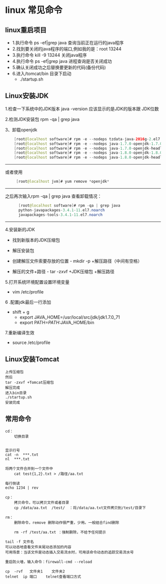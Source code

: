 # linux 常见命令

##  linux重启项目
 
- 1.执行命令 ps -ef|grep java 查询当前正在运行的java程序
- 2.找到要关闭的java程序的端口,例如我的是：root 13244
- 3.执行命令 kill -9 13244 关闭java程序
- 4.执行命令 ps -ef|grep java 进程查询是否关闭成功
- 5.确认关闭成功之后替换要更新的代码(备份代码)
- 6.进入/tomcat/bin 目录下启动 
    - ./startup.sh

## Linux安装JDK
 
 1.检查一下系统中的JDK版本
      java -version
   应该显示的是JDK的版本跟 JDK位数
 
 2.检测JDK安装包
      rpm -qa | grep java
 
 3、卸载openjdk
 ```java
     [root@localhost software]# rpm -e --nodeps tzdata-java-2016g-2.el7.noarch
     [root@localhost software]# rpm -e --nodeps java-1.7.0-openjdk-1.7.0.111-2.6.7.8.el7.x86_64
     [root@localhost software]# rpm -e --nodeps java-1.7.0-openjdk-headless-1.7.0.111-2.6.7.8.el7.x86_64
     [root@localhost software]# rpm -e --nodeps java-1.8.0-openjdk-1.8.0.102-4.b14.el7.x86_64
     [root@localhost software]# rpm -e --nodeps java-1.8.0-openjdk-headless-1.8.0.102-4.b14.el7.x86_64
```
---
 或者使用
```java 
     [root@localhost jvm]# yum remove *openjdk*
```   
---  
 之后再次输入rpm -qa | grep java 查看卸载情况：
 ```java
       [root@localhost software]# rpm -qa | grep java
       python-javapackages-3.4.1-11.el7.noarch
       javapackages-tools-3.4.1-11.el7.noarch
```
---       
 4.安装新的JDK
- 找到新版本的JDK压缩包
- 解压安装包
      
- 创建解压文件索要存放的位置
      - mkdir -p  +解压路径（中间有空格）
- 解压的文件+路径 
      - tar -zxvf +JDK压缩包 +解压路径
 
 5.打开系统环境配置设置环境变量
- vim /etc/profile
 
 6 .配置jdk最后一行添加 
 - shift + g
      - export JAVA_HOME=/usr/local/src/jdk/jdk1.7.0_71
      - export PATH=$PATH:$JAVA_HOME/bin
 
 7.重新编译生效
- source /etc/profile

 ## Linux安装Tomcat
    
    上传压缩包
    然后
    tar -zxvf +Tomcat压缩包
    解压完成
    进入bin目录
    ./startup.sh
    安装完成

## 常用命令
    cd：
        切换目录
    
    
    显示行号
    cat -n  ***.txt
    nl  ***.txt
    
    将两个文件合并到一个文件中
        cat test{1,2}.txt > /路径/aa.txt
    
    每行倒读
    echo 1234 | rev
    
    cp：
        拷贝命令，可以拷贝文件或者目录
        cp /data/aa.txt  /test/  ：将/data/aa.txt文件拷贝到/test/目录下
    
    rm：
        删除命令，remove 删除动作很严重，少用。一般结合find删除
    
        rm -rf /test/aa.txt ：强制删除，不给予任何提示

    tail -f 文件名
    可以动态地查看文件末尾动态添加的内容
    可用场景：当该文件是动态插入交易流水时，可用该命令动态的追踪交易流水号

    重启防火墙，输入命令：firewall-cmd --reload

    cp  -rvf   文件夹1    文件夹2
    telnet  ip 端口    telnet查看端口方式